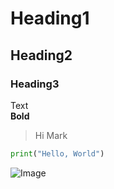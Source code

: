 # Heading1  
## Heading2  
### Heading3 
Text  
**Bold**  
> Hi Mark

``` python 3
print("Hello, World")
```

![Image]('https://ya.ru/images/search?from=tabbar&img_url=https%3A%2F%2Fi.pinimg.com%2Foriginals%2F10%2Fa8%2F89%2F10a88939eb139824d1e893b7b0db4c9b.jpg&lr=2&pos=0&rpt=simage&text=md%20cheatsheet')  
